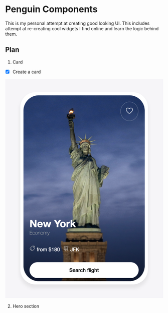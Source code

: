 # Penguin Components

This is my personal attempt at creating good looking UI. This includes attempt at re-creating cool widgets I find online and learn the logic behind them.


## Plan

1. Card
- [x] Create a card

![Flight card component](./screenshots/image.png)

2. Hero section 